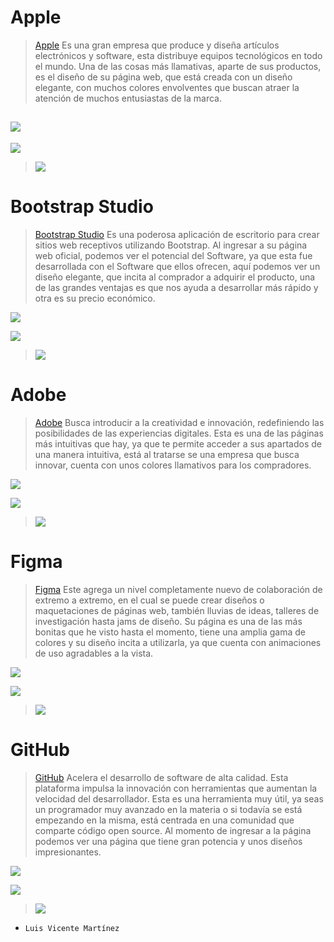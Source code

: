 # __Apple__

> [Apple](https://www.apple.com/mx/) Es una gran empresa que produce y diseña artículos electrónicos y software, esta distribuye equipos tecnológicos en todo el mundo.
> Una de las cosas más llamativas, aparte de sus productos, es el diseño de su página web, que está creada con un diseño elegante, con muchos colores envolventes que buscan atraer la atención de muchos entusiastas de la marca.

![](https://i.ibb.co/DCMzyf2/Captura-4x.png)
----------
![](https://i.ibb.co/k2w8vpg/Captura1.png)

> [![](https://img.youtube.com/vi/WuEH265pUy4/0.jpg)](https://www.youtube.com/watch?v=WuEH265pUy4)

# __Bootstrap Studio__
> [Bootstrap Studio](https://bootstrapstudio.io) Es una poderosa aplicación de escritorio para crear sitios web receptivos utilizando Bootstrap.
> Al ingresar a su página web oficial, podemos ver el potencial del Software, ya que esta fue desarrollada con el Software que ellos ofrecen, aquí podemos ver un diseño elegante, que incita al comprador a adquirir el producto, una de las grandes ventajas es que nos ayuda a desarrollar más rápido y otra es su precio económico.

![](https://i.ibb.co/HPDZ5rh/Captura1-4x.png)

![](https://i.ibb.co/vs48wDL/Captura2-4x.png)

> [![](https://img.youtube.com/vi/1QQgu4nE3kE/0.jpg)](https://www.youtube.com/watch?v=1QQgu4nE3kE)

# __Adobe__
> [Adobe](https://www.adobe.com) Busca introducir a la creatividad e innovación, redefiniendo las posibilidades de las experiencias digitales.
> Esta es una de las páginas más intuitivas que hay, ya que te permite acceder a sus apartados de una manera intuitiva, está al tratarse se una empresa que busca innovar, cuenta con unos colores llamativos para los compradores.

![](https://i.ibb.co/9tR8BJ5/Captura2.png)

![](https://i.ibb.co/9tR8BJ5/Captura2.png)

> [![](https://img.youtube.com/vi/B7OYetRUyiI/0.jpg)](https://www.youtube.com/watch?v=B7OYetRUyiI)

# __Figma__
> [Figma](https://www.figma.com) Este agrega un nivel completamente nuevo de colaboración de extremo a extremo, en el cual se puede crear diseños o maquetaciones de páginas web, también lluvias de ideas, talleres de investigación hasta jams de diseño.
> Su página es una de las más bonitas que he visto hasta el momento, tiene una amplia gama de colores y su diseño incita a utilizarla, ya que cuenta con animaciones de uso agradables a la vista.

![](https://i.ibb.co/6vjS2wV/Captura-4x.png)

![](https://i.ibb.co/JK7K82q/Captura4.png)

> [![](https://img.youtube.com/vi/Cx2dkpBxst8/0.jpg)](https://www.youtube.com/watch?v=Cx2dkpBxst8)

# __GitHub__
> [GitHub](https://github.com) Acelera el desarrollo de software de alta calidad. Esta plataforma impulsa la innovación con herramientas que aumentan la velocidad del desarrollador.
> Esta es una herramienta muy útil, ya seas un programador muy avanzado en la materia o si todavía se está empezando en la misma, está centrada en una comunidad que comparte código open source. Al momento de ingresar a la página podemos ver una página que tiene gran potencia y unos diseños impresionantes.

![](https://i.ibb.co/Stkk5RB/Captura3.png)

![](https://i.ibb.co/MRVSyds/Captura5.png)

> [![](https://img.youtube.com/vi/pBy1zgt0XPc/0.jpg)](https://www.youtube.com/watch?v=pBy1zgt0XPc)

- `Luis Vicente Martínez`

